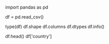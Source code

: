 import pandas as pd

df = pd.read_csv()

type(df)
df.shape
df.columns
df.dtypes
df.info()

df.head()
df['country']


